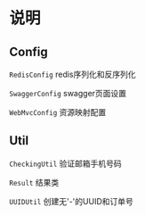 # 说明
## Config
`RedisConfig`     redis序列化和反序列化

`SwaggerConfig`   swagger页面设置

`WebMvcConfig`    资源映射配置
## Util
`CheckingUtil`    验证邮箱手机号码

`Result`          结果类

`UUIDUtil`        创建无'-'的UUID和订单号
